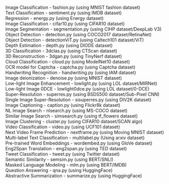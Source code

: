 Image Classification - fashion.py (using MNIST fashion dataset)\
Text Classification - sentiment.py (using IMDB dataset)\
Regression - energy.py (using Energy dataset)\
Image Classification - cifar10.py (using CIFAR10 dataset)\
Image Segmentation - segmentation.py (using CIHP dataset/DeepLab V3)\
Object Detection - detection.py (using COCO2017 dataset/RetinaNet)\
Object Detection - detectionViT.py (using Caltech101 dataset/ViT)\
Depth Estimation - depth.py (using DIODE dataset)\
3D Classification - 3dclas.py (using CTScan dataset)\
3D Reconstruction - 3dgan.py (using TinyNerf dataset)\
Cloud Classification - cloud.py (using ModelNet10 dataset)\
OCR model for Captcha - captcha.py (using Captcha dataset)\
Handwriting Recognition - handwriting.py (using IAM dataset)\
Image deionization - denoise.py (using MNIST dataset)\
Low-light Image Enhancement - lowlight.py (using LOL dataset/MIRNet)\
Low-light Image 0DCE - lowlight0dce.py (using LOL dataset/0-DCE)\
Super-Resolution - superres.py (using BSDS500 dataset/Sub-Pixel CNN)\
Single Image Super-Resolution - sisuperres.py (using DIV2K dataset)\
Image Captioning - caption.py (using Flickr8k dataset)\
NL Image Search - nlsearch.py (using MS-COCO dataset)\
Similar Image Search - simsearch.py (using tf_flowers dataset)\
Image Clustering - cluster.py (using CIFAR10 dataset/SCAN algo)\
Video Classification - video.py (using UCF101 dataset)\
Next Video Frame Prediction - nextframe.py (using Moving MNIST dataset)\
Multi-label Text Classification - multilabel.py (Using arxiv dataset)\
Pre-trained Word Embeddings - wordembed.py (using GloVe dataset)\
Eng2Span Translation - eng2span.py (using TED dataset)\
Tweet Classification - tweet.py (using Twitter dataset)\
Semantic Similarity - semsim.py (using BERT/SNLI)\
Masked Language Modeling - mlm.py (using BERT/IMDB)\
Question Answering - qna.py (using HuggingFace)\
Abstractive Summarization - summarize.py (using HuggingFace)

<!--
Image Classification - using VisionTransformer, BigTransfer
-->